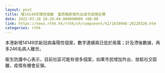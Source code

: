 ```yaml
---
layout: post
title: 增14149宗陽性個案　當局稱若增外出或令疫情反彈
date: 2022-03-20 18:28:04.000000000 +08:00
link: https://news.rthk.hk/rthk/ch/component/k2/1639948-20220320.htm
categories: rthk
---
```


本港新增14149宗新冠病毒陽性個案，數字連續兩日低於兩萬；計及滯後數據，再多246名病人離世。

衞生防護中心表示，目前社區可能有很多個案，如果市民增加外出、放鬆社交距離，疫情有機會反彈。
